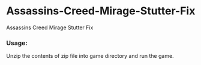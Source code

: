 # Assassins-Creed-Mirage-Stutter-Fix
Assassins Creed Mirage Stutter Fix


### Usage:

Unzip the contents of zip file into game directory and run the game.
